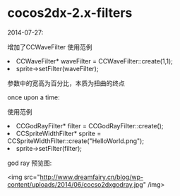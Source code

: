 cocos2dx-2.x-filters
====================

2014-07-27:

增加了CCWaveFilter
使用范例
<li>CCWaveFilter* waveFilter = CCWaveFilter::create(1,1);</li>

<li>sprite->setFilter(waveFilter);</li>

参数中的宽高为百分比，本质为扭曲的终点

once upon a time:

使用范例
<li>CCGodRayFilter* filter = CCGodRayFilter::create();</li>

<li>CCSpriteWidthFilter* sprite = CCSpriteWidthFilter::create("HelloWorld.png");</li>

<li>sprite->setFilter(filter);</li>


god ray 预览图:

<img src="http://www.dreamfairy.cn/blog/wp-content/uploads/2014/06/cocso2dxgodray.jpg" /img>
